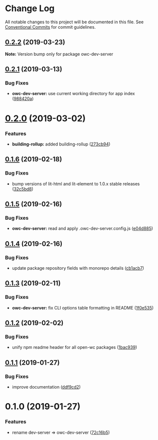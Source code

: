 # Change Log

All notable changes to this project will be documented in this file.
See [Conventional Commits](https://conventionalcommits.org) for commit guidelines.

## [0.2.2](https://github.com/open-wc/open-wc/compare/owc-dev-server@0.2.1...owc-dev-server@0.2.2) (2019-03-23)

**Note:** Version bump only for package owc-dev-server





## [0.2.1](https://github.com/open-wc/open-wc/compare/owc-dev-server@0.2.0...owc-dev-server@0.2.1) (2019-03-13)


### Bug Fixes

* **owc-dev-server:** use current working directory for app index ([988420a](https://github.com/open-wc/open-wc/commit/988420a))





# [0.2.0](https://github.com/open-wc/open-wc/compare/owc-dev-server@0.1.6...owc-dev-server@0.2.0) (2019-03-02)


### Features

* **building-rollup:** added building-rollup ([273cb94](https://github.com/open-wc/open-wc/commit/273cb94))





## [0.1.6](https://github.com/open-wc/open-wc/compare/owc-dev-server@0.1.5...owc-dev-server@0.1.6) (2019-02-18)


### Bug Fixes

* bump versions of lit-html and lit-element to 1.0.x stable releases ([32c5bd8](https://github.com/open-wc/open-wc/commit/32c5bd8))





## [0.1.5](https://github.com/open-wc/open-wc/compare/owc-dev-server@0.1.4...owc-dev-server@0.1.5) (2019-02-16)


### Bug Fixes

* **owc-dev-server:** read and apply .owc-dev-server.config.js ([e04d885](https://github.com/open-wc/open-wc/commit/e04d885))





## [0.1.4](https://github.com/open-wc/open-wc/compare/owc-dev-server@0.1.3...owc-dev-server@0.1.4) (2019-02-16)


### Bug Fixes

* update package repository fields with monorepo details ([cb1acb7](https://github.com/open-wc/open-wc/commit/cb1acb7))





## [0.1.3](https://github.com/open-wc/open-wc/tree/master/packages/dev-server/compare/owc-dev-server@0.1.2...owc-dev-server@0.1.3) (2019-02-11)


### Bug Fixes

* **owc-dev-server:** fix CLI options table formatting in README ([1f0e535](https://github.com/open-wc/open-wc/tree/master/packages/dev-server/commit/1f0e535))





## [0.1.2](https://github.com/open-wc/open-wc/tree/master/packages/dev-server/compare/owc-dev-server@0.1.1...owc-dev-server@0.1.2) (2019-02-02)


### Bug Fixes

* unify npm readme header for all open-wc packages ([1bac939](https://github.com/open-wc/open-wc/tree/master/packages/dev-server/commit/1bac939))





## [0.1.1](https://github.com/open-wc/open-wc/tree/master/packages/dev-server/compare/owc-dev-server@0.1.0...owc-dev-server@0.1.1) (2019-01-27)


### Bug Fixes

* improve documentation ([ddf9cd2](https://github.com/open-wc/open-wc/tree/master/packages/dev-server/commit/ddf9cd2))





# 0.1.0 (2019-01-27)


### Features

* rename dev-server => owc-dev-server ([72c16b5](https://github.com/open-wc/open-wc/tree/master/packages/dev-server/commit/72c16b5))
